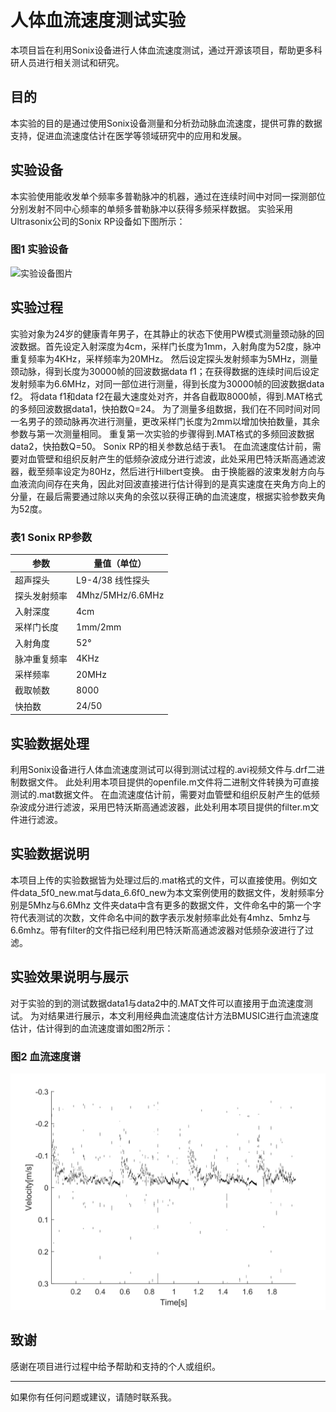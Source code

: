 # 人体血流速度测试实验

本项目旨在利用Sonix设备进行人体血流速度测试，通过开源该项目，帮助更多科研人员进行相关测试和研究。

## 目的

本实验的目的是通过使用Sonix设备测量和分析劲动脉血流速度，提供可靠的数据支持，促进血流速度估计在医学等领域研究中的应用和发展。

## 实验设备

本实验使用能收发单个频率多普勒脉冲的机器，通过在连续时间中对同一探测部位分别发射不同中心频率的单频多普勒脉冲以获得多频采样数据。
实验采用Ultrasonix公司的Sonix RP设备如下图所示：

### 图1 实验设备
![实验设备图片](figure/sorix设备图.png)

## 实验过程
实验对象为24岁的健康青年男子，在其静止的状态下使用PW模式测量颈动脉的回波数据。首先设定入射深度为4cm，采样门长度为1mm，入射角度为52度，脉冲重复频率为4KHz，采样频率为20MHz。
然后设定探头发射频率为5MHz，测量颈动脉，得到长度为30000帧的回波数据data f1；在获得数据的连续时间后设定发射频率为6.6MHz，对同一部位进行测量，得到长度为30000帧的回波数据data f2。
将data f1和data f2在最大速度处对齐，并各自截取8000帧，得到.MAT格式的多频回波数据data1，快拍数Q=24。
为了测量多组数据，我们在不同时间对同一名男子的颈动脉再次进行测量，更改采样门长度为2mm以增加快拍数量，其余参数与第一次测量相同。
重复第一次实验的步骤得到.MAT格式的多频回波数据data2，快拍数Q=50。
Sonix RP的相关参数总结于表1。
在血流速度估计前，需要对血管壁和组织反射产生的低频杂波成分进行滤波，此处采用巴特沃斯高通滤波器，截至频率设定为80Hz，然后进行Hilbert变换。
由于换能器的波束发射方向与血液流向间存在夹角，因此对回波直接进行估计得到的是真实速度在夹角方向上的分量，在最后需要通过除以夹角的余弦以获得正确的血流速度，根据实验参数夹角为52度。

### 表1 Sonix RP参数
| 参数            | 量值（单位）                 |
| --------------- | ---------------------------- |
| 超声探头        | L9-4/38 线性探头             |
| 探头发射频率    | 4Mhz/5MHz/6.6MHz|
| 入射深度        | 4cm                         |
| 采样门长度      | 1mm/2mm           |
| 入射角度        | 52°                         |
| 脉冲重复频率    | 4KHz                        |
| 采样频率        | 20MHz                       |
| 截取帧数        | 8000                        |
| 快拍数          | 24/50                       |

## 实验数据处理
利用Sonix设备进行人体血流速度测试可以得到测试过程的.avi视频文件与.drf二进制数据文件。
此处利用本项目提供的openfile.m文件将二进制文件转换为可直接测试的.mat数据文件。
在血流速度估计前，需要对血管壁和组织反射产生的低频杂波成分进行滤波，采用巴特沃斯高通滤波器，此处利用本项目提供的filter.m文件进行滤波。


## 实验数据说明
本项目上传的实验数据皆为处理过后的.mat格式的文件，可以直接使用。例如文件data_5f0_new.mat与data_6.6f0_new为本文案例使用的数据文件，发射频率分别是5Mhz与6.6Mhz
文件夹data中含有更多的数据文件，文件命名中的第一个字符代表测试的次数，文件命名中间的数字表示发射频率此处有4mhz、5mhz与6.6mhz。带有filter的文件指已经利用巴特沃斯高通滤波器对低频杂波进行了过滤。

## 实验效果说明与展示

对于实验的到的测试数据data1与data2中的.MAT文件可以直接用于血流速度测试。
为对结果进行展示，本文利用经典血流速度估计方法BMUSIC进行血流速度估计，估计得到的血流速度谱如图2所示：

### 图2 血流速度谱
![血流估计谱图](figure/效果说明图.png)


## 致谢

感谢在项目进行过程中给予帮助和支持的个人或组织。


---

如果你有任何问题或建议，请随时联系我。
